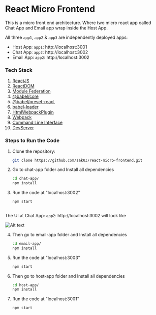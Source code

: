 # React Micro Frontend
This is a micro front end architecture. 
Where two micro react app called Chat App and Email app wrap inside the Host App.

All three `app1`, `app2` & `app3` are independently deployed apps:

- Host App: `app1`: http://localhost:3001
- Chat App: `app2`: http://localhost:3002
- Email App: `app2`: http://localhost:3002


### Tech Stack
1. [ReactJS](https://react.dev/ "ReactJS")  
2. [ReactDOM](https://legacy.reactjs.org/docs/react-dom.html "ReactDOM")  
3. [Module Federation](https://webpack.js.org/concepts/module-federation/ "Module Federation") 
4. [@babel/core](https://www.npmjs.com/package/@babel/core "@babel/core")  
5. [@babel/preset-react](https://www.npmjs.com/package/@babel/preset-react "@babel/preset-react")  
6. [babel-loader](https://www.npmjs.com/package/babel-loader "babel-loader")  
7. [HtmlWebpackPlugin](https://webpack.js.org/plugins/html-webpack-plugin/ "HtmlWebpackPlugin")  
8. [Webpack](https://webpack.js.org/ "Webpack")  
9. [Command Line Interface](https://webpack.js.org/api/cli/ "Command Line Interface")  
10. [DevServer](https://webpack.js.org/configuration/dev-server/ "DevServer")  


### Steps to Run the Code
1. Clone the repository:
   ```bash
   git clone https://github.com/sak03/react-micro-frontend.git 

2. Go to chat-app folder and Install all dependencies
   ```bash
   cd chat-app/
   npm install  

3. Run the code at "localhost:3002"
   ```bash
   npm start
  

The UI at Chat App: `app2`: http://localhost:3002 will look like

![Alt text](screenshots/chatImg.png)

4. Then go to email-app folder and Install all dependencies
   ```bash
   cd email-app/
   npm install  

5. Run the code at "localhost:3003"
   ```bash
   npm start

6. Then go to host-app folder and Install all dependencies
   ```bash
   cd host-app/
   npm install  

3. Run the code at "localhost:3001"
   ```bash
   npm start